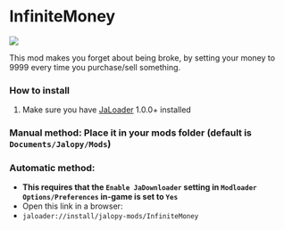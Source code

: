 # InfiniteMoney

[![](https://img.shields.io/github/downloads/Jalopy-Mods/InfiniteMoney/total)](#)

This mod makes you forget about being broke, by setting your money to 9999 every time you purchase/sell something.

### How to install
1. Make sure you have [JaLoader](https://github.com/theLeaxx/JaLoader) 1.0.0+ installed
### Manual method: Place it in your mods folder (default is `Documents/Jalopy/Mods`)
### Automatic method: 
* **This requires that the `Enable JaDownloader` setting in `Modloader Options/Preferences` in-game is set to `Yes`**
* Open this link in a browser:
* `jaloader://install/jalopy-mods/InfiniteMoney`
